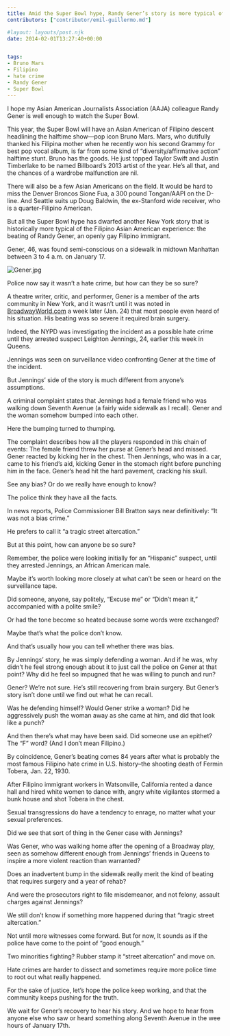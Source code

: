```yaml
---
title: Amid the Super Bowl hype, Randy Gener’s story is more typical of the Asian American immigrant experience than you think
contributors: ["contributor/emil-guillermo.md"]

#layout: layouts/post.njk
date: 2014-02-01T13:27:40+00:00


tags:
- Bruno Mars
- Filipino
- hate crime
- Randy Gener
- Super Bowl
---
```


I hope my Asian American Journalists Association (AAJA) colleague Randy Gener is
well enough to watch the Super Bowl.

This year, the Super Bowl will have an Asian American of Filipino descent
headlining the halftime show—pop icon Bruno Mars. Mars, who dutifully thanked
his Filipina mother when he recently won his second Grammy for best pop vocal
album, is far from some kind of “diversity/affirmative action” halftime stunt.
Bruno has the goods. He just topped Taylor Swift and Justin Timberlake to be
named Billboard’s 2013 artist of the year. He’s all that, and the chances of a
wardrobe malfunction are nil.

There will also be a few Asian Americans on the field. It would be hard to miss
the Denver Broncos Sione Fua, a 300 pound Tongan/AAPI on the D-line. And Seattle
suits up Doug Baldwin, the ex-Stanford wide receiver, who is a quarter-Filipino
American.

But all the Super Bowl hype has dwarfed another New York story that is
historically more typical of the Filipino Asian American experience: the beating
of Randy Gener, an openly gay Filipino immigrant.

Gener, 46, was found semi-conscious on a sidewalk in midtown Manhattan between 3
to 4 a.m. on January 17.

![Gener.jpg](/uploads/Gener.jpg)

Police now say it wasn’t a hate crime, but how can they be so sure?

A theatre writer, critic, and performer, Gener is a member of the arts community
in New York, and it wasn’t until it was noted in [BroadwayWorld.com][1] a week
later (Jan. 24) that most people even heard of his situation. His beating was so
severe it required brain surgery.

Indeed, the NYPD was investigating the incident as a possible hate crime until
they arrested suspect Leighton Jennings, 24, earlier this week in Queens.

Jennings was seen on surveillance video confronting Gener at the time of the
incident.

But Jennings’ side of the story is much different from anyone’s assumptions.

A criminal complaint states that Jennings had a female friend who was walking
down Seventh Avenue (a fairly wide sidewalk as I recall). Gener and the woman
somehow bumped into each other.

Here the bumping turned to thumping.

The complaint describes how all the players responded in this chain of events:
The female friend threw her purse at Gener’s head and missed. Gener reacted by
kicking her in the chest. Then Jennings, who was in a car, came to his friend’s
aid, kicking Gener in the stomach right before punching him in the face. Gener’s
head hit the hard pavement, cracking his skull.

See any bias? Or do we really have enough to know?

The police think they have all the facts.

In news reports, Police Commissioner Bill Bratton says near definitively: “It
was not a bias crime.”

He prefers to call it “a tragic street altercation.”

But at this point, how can anyone be so sure?

Remember, the police were looking initially for an “Hispanic” suspect, until
they arrested Jennings, an African American male.

Maybe it’s worth looking more closely at what can’t be seen or heard on the
surveillance tape.

Did someone, anyone, say politely, “Excuse me” or “Didn’t mean it,” accompanied
with a polite smile?

Or had the tone become so heated because some words were exchanged?

Maybe that’s what the police don’t know.

And that’s usually how you can tell whether there was bias.

By Jennings’ story, he was simply defending a woman. And if he was, why didn’t
he feel strong enough about it to just call the police on Gener at that point?
Why did he feel so impugned that he was willing to punch and run?

Gener? We’re not sure. He’s still recovering from brain surgery. But Gener’s
story isn’t done until we find out what he can recall.

Was he defending himself? Would Gener strike a woman? Did he aggressively push
the woman away as she came at him, and did that look like a punch?

And then there’s what may have been said. Did someone use an epithet? The “F”
word?  (And I don’t mean Filipino.)

By coincidence, Gener’s beating comes 84 years after what is probably the most
famous Filipino hate crime in U.S. history–the shooting death of Fermin Tobera,
Jan. 22, 1930.

After Filipino immigrant workers in Watsonville, California rented a dance hall
and hired white women to dance with, angry white vigilantes stormed a bunk house
and shot Tobera in the chest.

Sexual transgressions do have a tendency to enrage, no matter what your sexual
preferences.

Did we see that sort of thing in the Gener case with Jennings?

Was Gener, who was walking home after the opening of a Broadway play, seen as
somehow different enough from Jennings’ friends in Queens to inspire a more
violent reaction than warranted?

Does an inadvertent bump in the sidewalk really merit the kind of beating that
requires surgery and a year of rehab?

And were the prosecutors right to file misdemeanor, and not felony, assault
charges against Jennings?

We still don’t know if something more happened during that “tragic street
altercation.”

Not until more witnesses come forward. But for now, It sounds as if the police
have come to the point of “good enough.”

Two minorities fighting? Rubber stamp it “street altercation” and move on.

Hate crimes are harder to dissect and sometimes require more police time to root
out what really happened.

For the sake of justice, let’s hope the police keep working, and that the
community keeps pushing for the truth.

We wait for Gener’s recovery to hear his story. And we hope to hear from anyone
else who saw or heard something along Seventh Avenue in the wee hours of January
17th.

[1]: https://www.broadwayworld.com/article/Theater-Journalist-Randy-Gener-Recovering-From-Brain-Surgery-After-Assault-20140124
